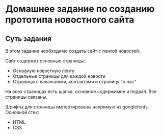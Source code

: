 # Домашнее задание по созданию прототипа новостного сайта


## Суть задания

В этом задании необходимо создать сайт с лентой новостей. 

Сайт содержит основные страницы: 
* Основную новостную ленту
* Отдельные страницы для каждой новости
* Страницы с вакансиями, контактами и страницу "о нас"

На всех страницах есть шапка, основное содержимое и подвал.
Все страницы связаны.

Шрифты для страницы импортированы напрямую из googlefonts.
Основной стек:
* HTML
* CSS